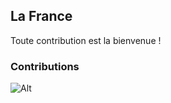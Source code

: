 ## La France

Toute contribution est la bienvenue !

### Contributions
![Alt](https://repobeats.axiom.co/api/embed/a1f773ee80dd56060846208525d26b900717dfb2.svg "Repobeats analytics image")
